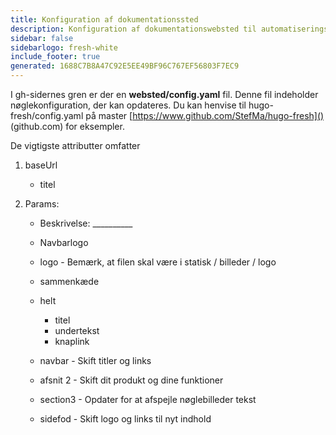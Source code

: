 ```yaml
---
title: Konfiguration af dokumentationssted
description: Konfiguration af dokumentationswebsted til automatiseringssæt
sidebar: false
sidebarlogo: fresh-white
include_footer: true
generated: 1688C7B8A47C92E5EE49BF96C767EF56803F7EC9
---
```



I gh-sidernes gren er der en **websted/config.yaml** fil. Denne fil indeholder nøglekonfiguration, der kan opdateres. Du kan henvise til hugo-fresh/config.yaml på master [https://www.github.com/StefMa/hugo-fresh]() (github.com) for eksempler.

De vigtigste attributter omfatter

1. baseUrl

    - titel

1. Params:

    - Beskrivelse: __________
    
    - Navbarlogo
    
    - logo - Bemærk, at filen skal være i statisk / billeder / logo
    
    - sammenkæde
    
    - helt
        - titel
        - undertekst
        - knaplink
    
    - navbar - Skift titler og links
    
    - afsnit 2 - Skift dit produkt og dine funktioner
    
    - section3 - Opdater for at afspejle nøglebilleder tekst
    
    - sidefod - Skift logo og links til nyt indhold
